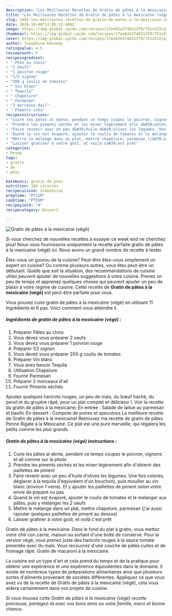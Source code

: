 ```yaml
---
description: "Les Meilleures Recettes de Gratin de pâtes à la mexicaine (végé)"
title: "Les Meilleures Recettes de Gratin de pâtes à la mexicaine (végé)"
slug: 1491-les-meilleures-recettes-de-gratin-de-pates-a-la-mexicaine-vege
date: 2020-10-08T13:05:13.909Z
image: https://img-global.cpcdn.com/recipes/17ee62e3740313f9/751x532cq70/gratin-de-pates-a-la-mexicaine-vege-photo-principale-de-la-recette.jpg
thumbnail: https://img-global.cpcdn.com/recipes/17ee62e3740313f9/751x532cq70/gratin-de-pates-a-la-mexicaine-vege-photo-principale-de-la-recette.jpg
cover: https://img-global.cpcdn.com/recipes/17ee62e3740313f9/751x532cq70/gratin-de-pates-a-la-mexicaine-vege-photo-principale-de-la-recette.jpg
author: Josephine Kennedy
ratingvalue: 4.5
reviewcount: 5
recipeingredient:
- " Ptes au choix"
- "2 oeufs"
- "1 poivron rouge"
- "1/2 oignon"
- "200 g coulis de tomates"
- " Vin blanc"
- " Tequila"
- " Chapelure"
- " Parmesan"
- "2 morceaux dail"
- " Piments schs"
recipeinstructions:
- "Cuire les pâtes al dente, pendant ce temps coupez le poivron, oignons et ail comme sur la photo"
- "Prendre les piments séchés et les mixer légèrement afin d&#39;obtenir des paillettes de piment"
- "Faire revenir avec un peu d&#39;huile d&#39;olives les légumes. Une fois colorés, déglacer à la tequila (l&#39;équivalent d&#39;un bouchon), puis mouiller au vin blanc (environ 1 verre). Et y ajouter les paillettes de piment selon votre envie de piquant ou pas"
- "Quand le vin est évaporé, ajouter le coulis de tomates et le melanger aux pâtes, puis y mélanger les 2 oeufs"
- "Mettre le mélange dans un plat, mettre chapelure, parmesan (j&#39;ai aussi rajouter quelques paillettes de piment au dessus)"
- "Laisser gratiner à votre goût, et voilà c&#39;est prêt"
categories:
- Resep
tags:
- gratin
- de
- ptes

katakunci: gratin de ptes 
nutrition: 184 calories
recipecuisine: Indonesian
preptime: "PT12M"
cooktime: "PT55M"
recipeyield: "4"
recipecategory: Dessert

---
```



![Gratin de pâtes à la mexicaine (végé)](https://img-global.cpcdn.com/recipes/17ee62e3740313f9/751x532cq70/gratin-de-pates-a-la-mexicaine-vege-photo-principale-de-la-recette.jpg)

Si vous cherchez de nouvelles recettes à essayer ce week end ne cherchez plus! Nous vous fournissons uniquement la recette parfaite gratin de pâtes à la mexicaine (végé) ici. Nous avons un grand nombre de recette à tester.

Êtes-vous un gourou de la cuisine? Peut-être êtes-vous simplement un expert en cuisine? Ou comme plusieurs autres, vous êtes peut-être un débutant. Quelle que soit la situation, des recommandations de cuisine utiles peuvent ajouter de nouvelles suggestions à votre cuisine. Prenez un peu de temps et apprenez quelques choses qui peuvent ajouter un peu de plaisir à votre régime de cuisine. Cette recette de <strong> Gratin de pâtes à la mexicaine (végé) </strong> est peut-être parfaite pour vous.

<!--inarticleads1-->

Vous pouvez cuire gratin de pâtes à la mexicaine (végé) en utilisant 11 Ingrédients et 6 pas. Voici comment vous atteindre il.

##### Ingrédients de gratin de pâtes à la mexicaine (végé) :

1. Préparer  Pâtes au choix
1. Vous devez vous préparer 2 oeufs
1. Vous devez vous préparer 1 poivron rouge
1. Préparer 1/2 oignon
1. Vous devez vous préparer 200 g coulis de tomates
1. Préparer  Vin blanc
1. Vous avez besoin  Tequila
1. Utilisation  Chapelure
1. Fournir  Parmesan
1. Préparer 2 morceaux d&#39;ail
1. Fournir  Piments séchés


Ajoutez quelques haricots rouges, un peu de maïs, du bœuf haché, du persil et du gruyère râpé, pour un plat complet et délicieux !. Voir la recette du gratin de pâtes à la mexicaine; En entrée : Salade de laitue au parmesan et basilic En dessert : Compote de poires et speculoos La meilleure recette de Gratin de pâtes à la mexicaine! Retrouvez ma recette de gratin de pâtes Penne Rigate à la Mexicaine. Ce plat est une pure merveille, qui régalera les petits comme les plus grands. 

<!--inarticleads2-->

##### Gratin de pâtes à la mexicaine (végé) instructions :

1. Cuire les pâtes al dente, pendant ce temps coupez le poivron, oignons et ail comme sur la photo
1. Prendre les piments séchés et les mixer légèrement afin d&#39;obtenir des paillettes de piment
1. Faire revenir avec un peu d&#39;huile d&#39;olives les légumes. Une fois colorés, déglacer à la tequila (l&#39;équivalent d&#39;un bouchon), puis mouiller au vin blanc (environ 1 verre). Et y ajouter les paillettes de piment selon votre envie de piquant ou pas
1. Quand le vin est évaporé, ajouter le coulis de tomates et le melanger aux pâtes, puis y mélanger les 2 oeufs
1. Mettre le mélange dans un plat, mettre chapelure, parmesan (j&#39;ai aussi rajouter quelques paillettes de piment au dessus)
1. Laisser gratiner à votre goût, et voilà c&#39;est prêt


Gratin de pâtes à la mexicaine. Dans le fond du plat à gratin, vous mettez votre chili con carne, maison ou sortant d&#39;une boîte de conserve. Pour la version végé, vous prenez juste des haricots rouges à la sauce tomate pimentée avec du maïs. Vous recouvrez d&#39;une couche de pâtes cuites et de fromage râpé. Gratin de macaroni à la mexicaine. 

<!--inarticleads1-->

<p>
La cuisine est un type d'art et cela prend du temps et de la pratique pour obtenir une expérience et une expérience équivalentes dans le domaine. Il existe de nombreux types de préparations alimentaires ainsi que plusieurs sortes d'aliments provenant de sociétés différentes. Appliquez ce que vous avez vu de la recette de Gratin de pâtes à la mexicaine (végé), cela vous aidera certainement dans vos projets de cuisine.
</p>

<p>
<i>Si vous trouvez cette Gratin de pâtes à la mexicaine (végé) recette précieuse, partagez-la avec vos bons amis ou votre famille, merci et bonne chance.</i>
</p>
